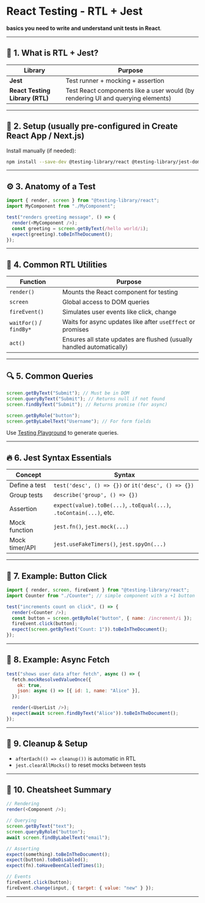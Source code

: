# React Testing - RTL + Jest

**basics you need to write and understand unit tests in React**.

---

## 🧪 1. What is RTL + Jest?

| Library                         | Purpose                                                                         |
| ------------------------------- | ------------------------------------------------------------------------------- |
| **Jest**                        | Test runner + mocking + assertion                                               |
| **React Testing Library (RTL)** | Test React components like a user would (by rendering UI and querying elements) |

---

## 🚀 2. Setup (usually pre-configured in Create React App / Next.js)

Install manually (if needed):

```bash
npm install --save-dev @testing-library/react @testing-library/jest-dom jest
```

---

## ⚙️ 3. Anatomy of a Test

```js
import { render, screen } from "@testing-library/react";
import MyComponent from "./MyComponent";

test("renders greeting message", () => {
  render(<MyComponent />);
  const greeting = screen.getByText(/hello world/i);
  expect(greeting).toBeInTheDocument();
});
```

---

## 🧰 4. Common RTL Utilities

| Function                | Purpose                                                               |
| ----------------------- | --------------------------------------------------------------------- |
| `render()`              | Mounts the React component for testing                                |
| `screen`                | Global access to DOM queries                                          |
| `fireEvent()`           | Simulates user events like click, change                              |
| `waitFor()` / `findBy*` | Waits for async updates like after `useEffect` or promises            |
| `act()`                 | Ensures all state updates are flushed (usually handled automatically) |

---

## 🔍 5. Common Queries

```js
screen.getByText("Submit"); // Must be in DOM
screen.queryByText("Submit"); // Returns null if not found
screen.findByText("Submit"); // Returns promise (for async)

screen.getByRole("button");
screen.getByLabelText("Username"); // For form fields
```

Use [Testing Playground](https://testing-playground.com/) to generate queries.

---

## 🔥 6. Jest Syntax Essentials

| Concept        | Syntax                                                              |
| -------------- | ------------------------------------------------------------------- |
| Define a test  | `test('desc', () => {})` or `it('desc', () => {})`                  |
| Group tests    | `describe('group', () => {})`                                       |
| Assertion      | `expect(value).toBe(...)`, `.toEqual(...)`, `.toContain(...)`, etc. |
| Mock function  | `jest.fn()`, `jest.mock(...)`                                       |
| Mock timer/API | `jest.useFakeTimers()`, `jest.spyOn(...)`                           |

---

## 🧪 7. Example: Button Click

```js
import { render, screen, fireEvent } from "@testing-library/react";
import Counter from "./Counter"; // simple component with a +1 button

test("increments count on click", () => {
  render(<Counter />);
  const button = screen.getByRole("button", { name: /increment/i });
  fireEvent.click(button);
  expect(screen.getByText("Count: 1")).toBeInTheDocument();
});
```

---

## 🧪 8. Example: Async Fetch

```js
test("shows user data after fetch", async () => {
  fetch.mockResolvedValueOnce({
    ok: true,
    json: async () => [{ id: 1, name: "Alice" }],
  });

  render(<UserList />);
  expect(await screen.findByText("Alice")).toBeInTheDocument();
});
```

---

## 🧼 9. Cleanup & Setup

- `afterEach(() => cleanup())` is automatic in RTL
- `jest.clearAllMocks()` to reset mocks between tests

---

## 📌 10. Cheatsheet Summary

```js
// Rendering
render(<Component />);

// Querying
screen.getByText("text");
screen.queryByRole("button");
await screen.findByLabelText("email");

// Asserting
expect(something).toBeInTheDocument();
expect(button).toBeDisabled();
expect(fn).toHaveBeenCalledTimes(1);

// Events
fireEvent.click(button);
fireEvent.change(input, { target: { value: "new" } });
```

---

